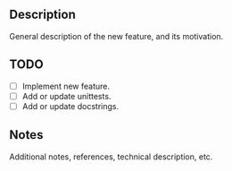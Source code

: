 ## Description

General description of the new feature, and its motivation.

## TODO

- [ ] Implement new feature.
- [ ] Add or update unittests.
- [ ] Add or update docstrings.

## Notes

Additional notes, references, technical description, etc.

